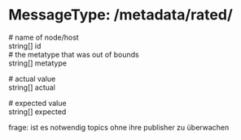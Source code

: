 MessageType: /metadata/rated/
====
\# name of node/host  
string[] id  
\# the metatype that was out of bounds  
string[] metatype  

\# actual value  
string[] actual  

\# expected value  
string[] expected  

frage: ist es notwendig topics ohne ihre publisher zu überwachen  
